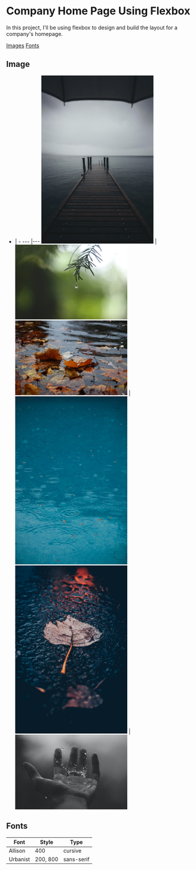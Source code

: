 # Company Home Page Using Flexbox

In this project, I'll be using flexbox to design and build the layout for a company's homepage.

[Images](#image)
[Fonts](#fonts)

## Image

- | -
--- |---
<img src='src/rain01.jfif' width='300px' alt=''> | <img src='src/rain04.jfif' width='300px' alt=''>
<img src='src/rain05.jfif' width='300px' alt=''> | <img src='src/rain02.jfif' width='300px' alt=''>
<img src='src/rain03.jfif' width='300px' alt=''> | <img src='src/rain06.jfif' width='300px' alt=''>

## Fonts

Font | Style | Type
--- | --- | ---
Allison | 400 | cursive
Urbanist | 200, 800 | sans-serif
